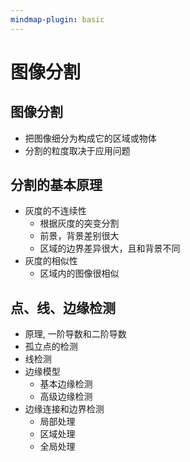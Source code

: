 ```yaml
---
mindmap-plugin: basic
---
```


# 图像分割

## 图像分割
- 把图像细分为构成它的区域或物体
- 分割的粒度取决于应用问题

## 分割的基本原理
- 灰度的不连续性
    - 根据灰度的突变分割
    - 前景，背景差别很大
    - 区域的边界差异很大，且和背景不同
- 灰度的相似性
    - 区域内的图像很相似

## 点、线、边缘检测
- 原理, 一阶导数和二阶导数
- 孤立点的检测
- 线检测
- 边缘模型
    - 基本边缘检测
    - 高级边缘检测
- 边缘连接和边界检测
	- 局部处理
	- 区域处理
	- 全局处理